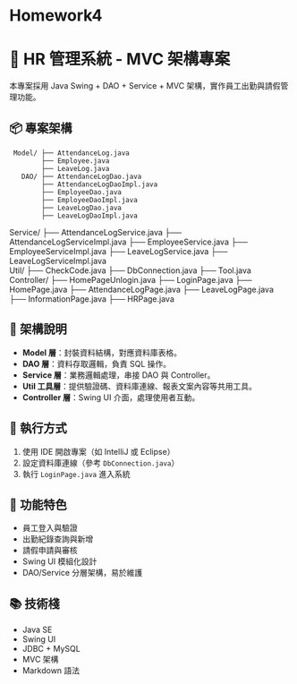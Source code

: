 # Homework4

# 🧱 HR 管理系統 - MVC 架構專案

本專案採用 Java Swing + DAO + Service + MVC 架構，實作員工出勤與請假管理功能。

## 📦 專案架構
     Model/ ├── AttendanceLog.java 
            ├── Employee.java 
            ├── LeaveLog.java
       DAO/ ├── AttendanceLogDao.java
            ├── AttendanceLogDaoImpl.java
            ├── EmployeeDao.java
            ├── EmployeeDaoImpl.java
            ├── LeaveLogDao.java
            ├── LeaveLogDaoImpl.java               
   Service/ ├── AttendanceLogService.java
            ├── AttendanceLogServiceImpl.java
            ├── EmployeeService.java
            ├── EmployeeServiceImpl.java
            ├── LeaveLogService.java
            ├── LeaveLogServiceImpl.java         
      Util/ ├── CheckCode.java
            ├── DbConnection.java
            ├── Tool.java        
Controller/ ├── HomePageUnlogin.java
            ├── LoginPage.java
            ├── HomePage.java
            ├── AttendanceLogPage.java
            ├── LeaveLogPage.java
            ├── InformationPage.java
            ├── HRPage.java


## 🧭 架構說明

- **Model 層**：封裝資料結構，對應資料庫表格。
- **DAO 層**：資料存取邏輯，負責 SQL 操作。
- **Service 層**：業務邏輯處理，串接 DAO 與 Controller。
- **Util 工具層**：提供驗證碼、資料庫連線、報表文案內容等共用工具。
- **Controller 層**：Swing UI 介面，處理使用者互動。

## 🚀 執行方式

1. 使用 IDE 開啟專案（如 IntelliJ 或 Eclipse）
2. 設定資料庫連線（參考 `DbConnection.java`）
3. 執行 `LoginPage.java` 進入系統

## 📌 功能特色

- 員工登入與驗證
- 出勤紀錄查詢與新增
- 請假申請與審核
- Swing UI 模組化設計
- DAO/Service 分層架構，易於維護

## 📚 技術棧

- Java SE
- Swing UI
- JDBC + MySQL
- MVC 架構
- Markdown 語法


